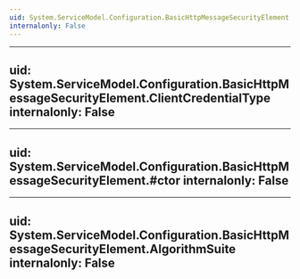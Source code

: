 ```yaml
---
uid: System.ServiceModel.Configuration.BasicHttpMessageSecurityElement
internalonly: False
---
```


---
uid: System.ServiceModel.Configuration.BasicHttpMessageSecurityElement.ClientCredentialType
internalonly: False
---

---
uid: System.ServiceModel.Configuration.BasicHttpMessageSecurityElement.#ctor
internalonly: False
---

---
uid: System.ServiceModel.Configuration.BasicHttpMessageSecurityElement.AlgorithmSuite
internalonly: False
---
